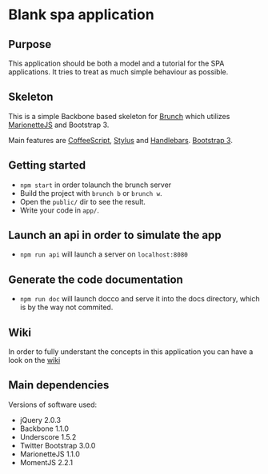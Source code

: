 # Blank spa application
## Purpose
This application should be both a model and a tutorial for the SPA applications.
It tries to treat as much simple behaviour as possible.
## Skeleton
This is a simple Backbone based skeleton for [Brunch](http://brunch.io/) which utilizes [MarionetteJS](http://marionettejs.com/) and Bootstrap 3.

Main features are [CoffeeScript](http://coffeescript.org/),
[Stylus](http://learnboost.github.com/stylus/) and
[Handlebars](http://handlebarsjs.com/).
[Bootstrap 3](http://getbootstrap.com/).

## Getting started
* `npm start` in order tolaunch the brunch server
* Build the project with `brunch b` or `brunch w`.
* Open the `public/` dir to see the result.
* Write your code in `app/`.

## Launch an api in order to simulate the app
* `npm run api` will launch a server on `localhost:8080`

## Generate the code documentation
* `npm run doc` will launch docco and serve it into the docs directory, which is by the way not commited.
## Wiki
In order to fully understant the concepts in this application you can have a look on the [wiki](https://github.com/dtklee/front-end-spa/wiki)

## Main dependencies
Versions of software used:

* jQuery 2.0.3
* Backbone 1.1.0
* Underscore 1.5.2
* Twitter Bootstrap 3.0.0
* MarionetteJS 1.1.0
* MomentJS 2.2.1
